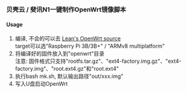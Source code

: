 ### 贝壳云 / 斐讯N1一键制作OpenWrt镜像脚本
#### Usage
1. 编译, 不会的可以去 [Lean's OpenWrt source](https://github.com/coolsnowwolf/lede "Lean's OpenWrt source")  
   target可以选"Raspberry Pi 3B/3B+" / "ARMv8 multiplatform"
2. 将编译好的固件放入到"openwrt"目录  
   注意: 固件格式只支持"rootfs.tar.gz"、"ext4-factory.img.gz"、"ext4-factory.img"、"root.ext4.gz"和"root.ext4"
3. 执行bash mk.sh, 默认输出路径"out/xxx.img"
4. 写入U盘启动OpenWrt

